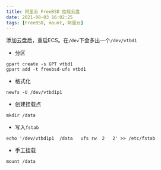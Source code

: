 ```yaml
---
title: 阿里云 FreeBSD 挂载云盘
date: 2021-08-03 16:02:25
tags: [FreeBSD, mount, 阿里云]
---
```


添加云盘后，重启ECS。在`/dev`下会多出一个`/dev/vtbd1`

- 分区
``` shell
gpart create -s GPT vtbd1
gpart add -t freebsd-ufs vtbd1
```

- 格式化
``` shell
newfs -U /dev/vtbd1p1
```

- 创建挂载点
``` shell
mkdir /data
```

- 写入`fstab`
``` shell
echo '/dev/vtbd1p1	/data	ufs	rw	2	2' >> /etc/fstab
```

- 手工挂载
``` shell
mount /data
```
